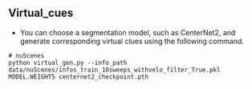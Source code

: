 ## Virtual_cues
- You can choose a segmentation model, such as CenterNet2, and generate corresponding virtual clues using the following command.

```
# nuScenes
python virtual_gen.py --info_path data/nuScenes/infos_train_10sweeps_withvelo_filter_True.pkl  MODEL.WEIGHTS centernet2_checkpoint.pth 
```

